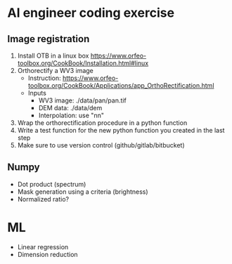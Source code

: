 # AI engineer coding exercise

## Image registration

1. Install OTB in a linux box https://www.orfeo-toolbox.org/CookBook/Installation.html#linux 
1. Orthorectify a WV3 image 
   * Instruction: https://www.orfeo-toolbox.org/CookBook/Applications/app_OrthoRectification.html
   * Inputs
     * WV3 image: ./data/pan/pan.tif
     * DEM data: ./data/dem
     * Interpolation: use "nn"
1. Wrap the orthorectification procedure in a python function
1. Write a test function for the new python function you created in the last step
1. Make sure to use version control (github/gitlab/bitbucket)

## Numpy
* Dot product (spectrum)
* Mask generation using a criteria (brightness)
* Normalized ratio?

# ML
* Linear regression
* Dimension reduction
